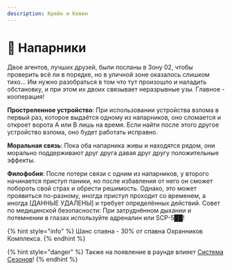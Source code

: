 ```yaml
---
description: Крейн и Кевин
---
```


# 🤝 Напарники

Двое агентов, лучших друзей, были посланы в Зону 02, чтобы проверить всё ли в порядке, но в уличной зоне оказалось слишком тихо... Им нужно разобраться в том что тут произошло и наладить обстановку, и при этом их двоих связывает неразрывные узы. Главное - кооперация!

**Простреленное устройство**: При использовании устройства взлома в первый раз, которое выдаётся одному из напарников, оно сломается и откроет ворота A или B лишь на время. Если найти после этого другое устройство взлома, оно будет работать исправно.

**Моральная связь**: Пока оба напарника живы и находятся рядом, они морально поддерживают друг друга давая друг другу положительные эффекты.

**Филофобия**: После потери связи с одним из напарников, у второго начинается приступ паники, но после избавления от него он сможет побороть свой страх и обрести решимость. Однако, это может проявиться по-разному, иногда приступ проходит со временем, а иногда \[ДАННЫЕ УДАЛЕНЫ] и требует определённых действий. Совет по медицинской безопасности: При затруднённом дыхании и потемнении в глазах используйте адреналин или SCP-5██!

{% hint style="info" %}
Шанс спавна - 30% от спавна Охранников Комплекса.
{% endhint %}

{% hint style="danger" %}
Также на появление в раунде влияет [Система Сезонов](../../server-systems/seasons-system.md)!
{% endhint %}
